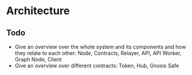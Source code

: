 Architecture
===

## Todo

- Give an overview over the whole system and its components and how they relate to each other: Node, Contracts, Relayer, API, API Worker, Graph Node, Client
- Give an overview over different contracts: Token, Hub, Gnosis Safe
